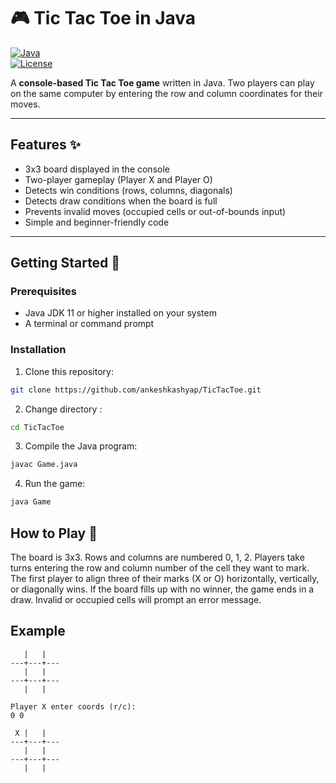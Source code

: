 # 🎮 Tic Tac Toe in Java

[![Java](https://img.shields.io/badge/Java-17-orange)](https://www.java.com/)  
[![License](https://img.shields.io/badge/License-MIT-blue)](LICENSE)

A **console-based Tic Tac Toe game** written in Java. Two players can play on the same computer by entering the row and column coordinates for their moves.

---

## Features ✨
- 3x3 board displayed in the console
- Two-player gameplay (Player X and Player O)
- Detects win conditions (rows, columns, diagonals)
- Detects draw conditions when the board is full
- Prevents invalid moves (occupied cells or out-of-bounds input)
- Simple and beginner-friendly code

---

## Getting Started 🚀

### Prerequisites
- Java JDK 11 or higher installed on your system
- A terminal or command prompt

### Installation
1. Clone this repository:
```bash
git clone https://github.com/ankeshkashyap/TicTacToe.git
```
2. Change directory :
 ```bash
cd TicTacToe
```
3. Compile the Java program:
```bash
javac Game.java
```
4. Run the game:
```bash
java Game
```
## How to Play 🎯

 The board is 3x3. Rows and columns are numbered 0, 1, 2.
Players take turns entering the row and column number of the cell they want to mark.
The first player to align three of their marks (X or O) horizontally, vertically, or diagonally wins.
If the board fills up with no winner, the game ends in a draw.
Invalid or occupied cells will prompt an error message.


## Example
```
   |   |   
---+---+---
   |   |   
---+---+---
   |   |   

Player X enter coords (r/c):
0 0

 X |   |   
---+---+---
   |   |   
---+---+---
   |   |   
